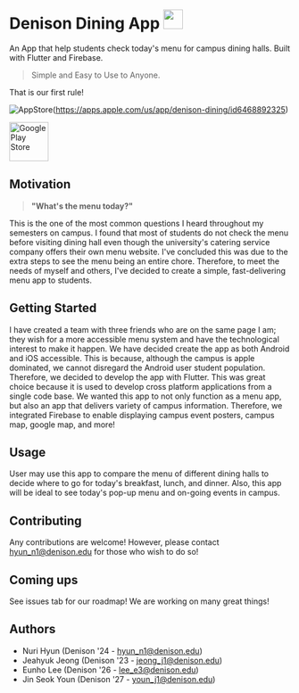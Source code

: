 # Denison Dining App  <img src="https://github.com/NuriHyun03/New_DenisonDining/assets/106914387/6a5e025f-c867-469e-87e7-684245027fd4" width="35">

An App that help students check today's menu for campus dining halls. 
Built with Flutter and Firebase.


> Simple and Easy to Use to Anyone.

That is our first rule!

![AppStore](https://github.com/NuriHyun03/New_DenisonDining/assets/106914387/9b87dee1-bfb0-4978-9416-105a621fa924)(https://apps.apple.com/us/app/denison-dining/id6468892325)


<a href="https://play.google.com/store/apps/details?id=com.weMakeApp.denisonDining">
  <img src="https://github.com/NuriHyun03/New_DenisonDining/assets/106914387/f9aab28e-32e9-4c52-aab5-a30590199dc3" alt="Google Play Store" height="70">
</a>

## Motivation

> **"What's the menu today?"**

This is the one of the most common questions I heard throughout my semesters on campus. I found that most of students do not check the menu before visiting dining hall even though the university's catering service company offers their own menu website. I've concluded this was due to the extra steps to see the menu being an entire chore. Therefore, to meet the needs of myself and others, I've decided to create a simple, fast-delivering menu app to students.

## Getting Started

I have created a team with three friends who are on the same page I am; they wish for a more accessible menu system and have the technological interest to make it happen. We have decided create the app as both Android and iOS accessible. This is because, although the campus is apple dominated, we cannot disregard the Android user student population. Therefore, we decided to develop the app with Flutter. This was great choice because it is used to develop cross platform applications from a single code base. We wanted this app to not only function as a menu app, but also an app that delivers variety of campus information. Therefore, we integrated Firebase to enable displaying campus event posters, campus map, google map, and more!

## Usage

User may use this app to compare the menu of different dining halls to decide where to go for today's breakfast, lunch, and dinner. Also, this app will be ideal to see today's pop-up menu and on-going events in campus.

## Contributing

Any contributions are welcome! However, please contact hyun_n1@denison.edu for those who wish to do so!

## Coming ups

See issues tab for our roadmap! We are working on many great things!

## Authors

 - Nuri Hyun (Denison '24 - hyun_n1@denison.edu)
 - Jeahyuk Jeong (Denison '23 - jeong_j1@denison.edu)
 - Eunho Lee (Denison '26 - lee_e3@denison.edu)
 - Jin Seok Youn (Denison '27 - youn_j1@denison.edu)
